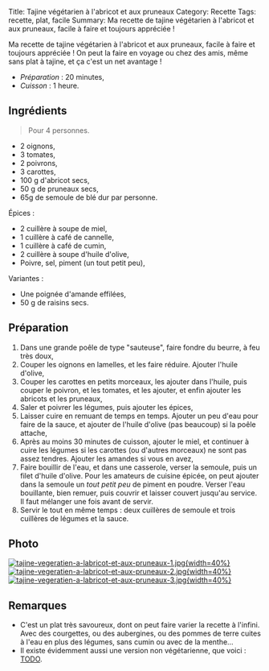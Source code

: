 Title: Tajine végétarien à l'abricot et aux pruneaux
Category: Recette
Tags: recette, plat, facile
Summary: Ma recette de tajine végétarien à l'abricot et aux pruneaux, facile à faire et toujours appréciée !

Ma recette de tajine végétarien à l'abricot et aux pruneaux, facile à faire et toujours appréciée ! On peut la faire en voyage ou chez des amis, même sans plat à tajine, et ça c'est un net avantage !

- *Préparation* : 20 minutes,
- *Cuisson* : 1 heure.


## Ingrédients
> Pour 4 personnes.

- 2 oignons,
- 3 tomates,
- 2 poivrons,
- 3 carottes,
- 100 g d'abricot secs,
- 50 g de pruneaux secs,
- 65g de semoule de blé dur par personne.

Épices :

- 2 cuillère à soupe de miel,
- 1 cuillère à café de cannelle,
- 1 cuillère à café de cumin,
- 2 cuillère à soupe d'huile d'olive,
- Poivre, sel, piment (un tout petit peu),

Variantes :

- Une poignée d'amande effilées,
- 50 g de raisins secs.


## Préparation

1. Dans une grande poêle de type "sauteuse", faire fondre du beurre, à feu très doux,
2. Couper les oignons en lamelles, et les faire réduire. Ajouter l'huile d'olive,
4. Couper les carottes en petits morceaux, les ajouter dans l'huile, puis couper le poivron, et les tomates, et les ajouter, et enfin ajouter les abricots et les pruneaux,
5. Saler et poivrer les légumes, puis ajouter les épices,
6. Laisser cuire en remuant de temps en temps. Ajouter un peu d'eau pour faire de la sauce, et ajouter de l'huile d'olive (pas beaucoup) si la poêle attache,
7. Après au moins 30 minutes de cuisson, ajouter le miel, et continuer à cuire les légumes si les carottes (ou d'autres morceaux) ne sont pas assez tendres. Ajouter les amandes si vous en avez,
8. Faire bouillir de l'eau, et dans une casserole, verser la semoule, puis un filet d'huile d'olive. Pour les amateurs de cuisine épicée, on peut ajouter dans la semoule un *tout petit peu* de piment en poudre. Verser l'eau bouillante, bien remuer, puis couvrir et laisser couvert jusqu'au service. Il faut mélanger une fois avant de servir.
9. Servir le tout en même temps : deux cuillères de semoule et trois cuillères de légumes et la sauce.

## Photo
[![tajine-vegeratien-a-labricot-et-aux-pruneaux-1.jpg]({filename}images/tajine-vegeratien-a-labricot-et-aux-pruneaux-1.jpg){width=40%}]({filename}images/tajine-vegeratien-a-labricot-et-aux-pruneaux-1.jpg)
[![tajine-vegeratien-a-labricot-et-aux-pruneaux-2.jpg]({filename}images/tajine-vegeratien-a-labricot-et-aux-pruneaux-2.jpg){width=40%}]({filename}images/tajine-vegeratien-a-labricot-et-aux-pruneaux-2.jpg)
[![tajine-vegeratien-a-labricot-et-aux-pruneaux-3.jpg]({filename}images/tajine-vegeratien-a-labricot-et-aux-pruneaux-3.jpg){width=40%}]({filename}images/tajine-vegeratien-a-labricot-et-aux-pruneaux-3.jpg)

## Remarques
- C'est un plat très savoureux, dont on peut faire varier la recette à l'infini. Avec des courgettes, ou des aubergines, ou des pommes de terre cuites à l'eau en plus des légumes, sans cumin ou avec de la menthe…
- Il existe évidemment aussi une version non végétarienne, que voici : [TODO](TODO).
